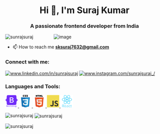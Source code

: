 <h1 align="center">Hi 👋, I'm Suraj Kumar</h1>
<h3 align="center">A passionate frontend developer from India</h3>

<img align="right" alt="image" width="350" src="https://camo.githubusercontent.com/130ffc354b6ee3c8c9e506276e598bf4e19ea7950df203dacf6aeee4fc543a50/68747470733a2f2f616e616c7974696373696e6469616d61672e636f6d2f77702d636f6e74656e742f75706c6f6164732f323031382f31322f646576656c6f7065722d6472696262626c652e676966">

<p align="left"> <img src="https://komarev.com/ghpvc/?username=sunrajsuraj&label=Profile%20views&color=0e75b6&style=flat" alt="sunrajsuraj" /> </p>

- 📫 How to reach me **sksuraj7632@gmail.com**

<h3 align="left">Connect with me:</h3>
<p align="left">
<a href="https://www.linkedin.com/in/sunrajsuraj" target="blank"><img align="center" src="https://raw.githubusercontent.com/rahuldkjain/github-profile-readme-generator/master/src/images/icons/Social/linked-in-alt.svg" alt="www.linkedin.com/in/sunrajsuraj" height="30" width="40" /></a>
<a href="https://www.instagram.com/sunrajsuraj_/" target="blank"><img align="center" src="https://raw.githubusercontent.com/rahuldkjain/github-profile-readme-generator/master/src/images/icons/Social/instagram.svg" alt="www.instagram.com/sunrajsuraj_/" height="30" width="40" /></a>
</p>

<h3 align="left">Languages and Tools:</h3>
<p align="left"> <a href="https://getbootstrap.com" target="_blank" rel="noreferrer"> <img src="https://raw.githubusercontent.com/devicons/devicon/master/icons/bootstrap/bootstrap-plain-wordmark.svg" alt="bootstrap" width="40" height="40"/> </a> <a href="https://www.w3schools.com/css/" target="_blank" rel="noreferrer"> <img src="https://raw.githubusercontent.com/devicons/devicon/master/icons/css3/css3-original-wordmark.svg" alt="css3" width="40" height="40"/> </a> <a href="https://www.w3.org/html/" target="_blank" rel="noreferrer"> <img src="https://raw.githubusercontent.com/devicons/devicon/master/icons/html5/html5-original-wordmark.svg" alt="html5" width="40" height="40"/> </a> <a href="https://developer.mozilla.org/en-US/docs/Web/JavaScript" target="_blank" rel="noreferrer"> <img src="https://raw.githubusercontent.com/devicons/devicon/master/icons/javascript/javascript-original.svg" alt="javascript" width="40" height="40"/> </a> <a href="https://reactjs.org/" target="_blank" rel="noreferrer"> <img src="https://raw.githubusercontent.com/devicons/devicon/master/icons/react/react-original-wordmark.svg" alt="react" width="40" height="40"/> </a> </p>

<p><img align="left" src="https://github-readme-stats.vercel.app/api/top-langs?username=sunrajsuraj&show_icons=true&locale=en&layout=compact" alt="sunrajsuraj" /></p>

<p>&nbsp;<img align="center" src="https://github-readme-stats.vercel.app/api?username=sunrajsuraj&show_icons=true&locale=en" alt="sunrajsuraj" /></p>

<p><img align="center" src="https://github-readme-streak-stats.herokuapp.com/?user=sunrajsuraj&" alt="sunrajsuraj" /></p>
